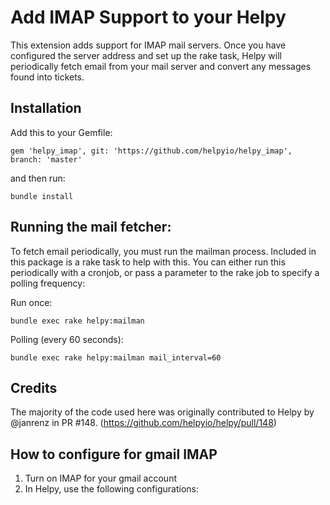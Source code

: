 # Add IMAP Support to your Helpy

This extension adds support for IMAP mail servers.  Once you have configured the
server address and set up the rake task, Helpy will periodically fetch email from
your mail server and convert any messages found into tickets.

## Installation

Add this to your Gemfile:

```
gem 'helpy_imap', git: 'https://github.com/helpyio/helpy_imap', branch: 'master'
```

and then run:

```
bundle install
```

## Running the mail fetcher:

To fetch email periodically, you must run the mailman process. Included in this
package is a rake task to help with this. You can either run this periodically with
a cronjob, or pass a parameter to the rake job to specify a polling frequency:

Run once:

```
bundle exec rake helpy:mailman
```

Polling (every 60 seconds):

```
bundle exec rake helpy:mailman mail_interval=60
```

## Credits

The majority of the code used here was originally contributed to Helpy by @janrenz in PR
#148. (https://github.com/helpyio/helpy/pull/148)

## How to configure for gmail IMAP

1. Turn on IMAP for your gmail account
2. In Helpy, use the following configurations:
